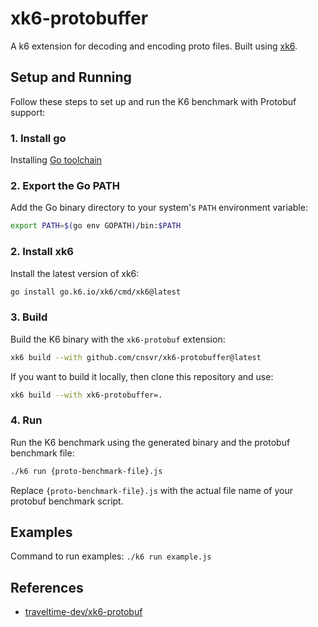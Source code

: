 # xk6-protobuffer
A k6 extension for decoding and encoding proto files. Built using [xk6](https://github.com/grafana/xk6).


## Setup and Running 

Follow these steps to set up and run the K6 benchmark with Protobuf support:

### 1. Install go

Installing [Go toolchain](https://go101.org/article/go-toolchain.html)

### 2. Export the Go PATH

Add the Go binary directory to your system's `PATH` environment variable:

```bash
export PATH=$(go env GOPATH)/bin:$PATH
```

### 2. Install xk6

Install the latest version of xk6:

```bash
go install go.k6.io/xk6/cmd/xk6@latest
```

### 3. Build

Build the K6 binary with the `xk6-protobuf` extension:

```bash
xk6 build --with github.com/cnsvr/xk6-protobuffer@latest
```

If you want to build it locally, then clone this repository and use:
```bash
xk6 build --with xk6-protobuffer=.
```

### 4. Run

Run the K6 benchmark using the generated binary and the protobuf benchmark file:

```bash
./k6 run {proto-benchmark-file}.js
```

Replace `{proto-benchmark-file}.js` with the actual file name of your protobuf benchmark script.

## Examples

Command to run examples:
```./k6 run example.js```


## References
- [traveltime-dev/xk6-protobuf](traveltime-dev/xk6-protobuf)